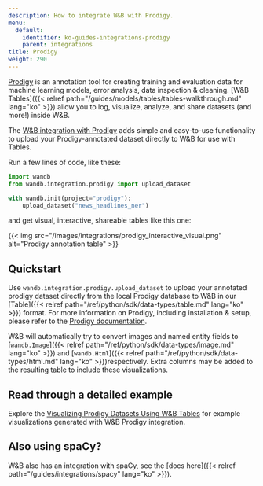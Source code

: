 ```yaml
---
description: How to integrate W&B with Prodigy.
menu:
  default:
    identifier: ko-guides-integrations-prodigy
    parent: integrations
title: Prodigy
weight: 290
---
```


[Prodigy](https://prodi.gy/) is an annotation tool for creating training and evaluation data for machine learning models, error analysis, data inspection & cleaning. [W&B Tables]({{< relref path="/guides/models/tables/tables-walkthrough.md" lang="ko" >}}) allow you to log, visualize, analyze, and share datasets (and more!) inside W&B.

The [W&B integration with Prodigy](https://github.com/wandb/wandb/blob/master/wandb/integration/prodigy/prodigy.py) adds simple and easy-to-use functionality to upload your Prodigy-annotated dataset directly to W&B for use with Tables.

Run a few lines of code, like these:

```python
import wandb
from wandb.integration.prodigy import upload_dataset

with wandb.init(project="prodigy"):
    upload_dataset("news_headlines_ner")
```

and get visual, interactive, shareable tables like this one:

{{< img src="/images/integrations/prodigy_interactive_visual.png" alt="Prodigy annotation table" >}}

## Quickstart

Use `wandb.integration.prodigy.upload_dataset` to upload your annotated prodigy dataset directly from the local Prodigy database to W&B in our [Table]({{< relref path="/ref/python/sdk/data-types/table.md" lang="ko" >}}) format. For more information on Prodigy, including installation & setup, please refer to the [Prodigy documentation](https://prodi.gy/docs/).

W&B will automatically try to convert images and named entity fields to [`wandb.Image`]({{< relref path="/ref/python/sdk/data-types/image.md" lang="ko" >}}) and [`wandb.Html`]({{< relref path="/ref/python/sdk/data-types/html.md" lang="ko" >}})respectively. Extra columns may be added to the resulting table to include these visualizations.

## Read through a detailed example

Explore the [Visualizing Prodigy Datasets Using W&B Tables](https://wandb.ai/kshen/prodigy/reports/Visualizing-Prodigy-Datasets-Using-W-B-Tables--Vmlldzo5NDE2MTc) for example visualizations generated with W&B Prodigy integration.  

## Also using spaCy?

W&B also has an integration with spaCy, see the [docs here]({{< relref path="/guides/integrations/spacy" lang="ko" >}}).